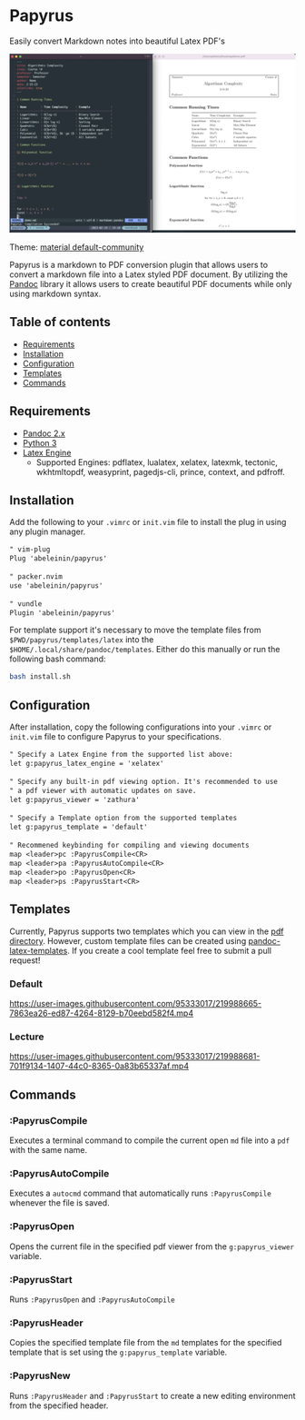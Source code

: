 # Papyrus

Easily convert Markdown notes into beautiful Latex PDF's

![Screenshot example of Papyrus](https://github.com/abeleinin/papyrus/blob/main/examples/example.png?raw=true)

Theme: [material default-community](https://github.com/kaicataldo/material.vim)

Papyrus is a markdown to PDF conversion plugin that allows users to convert a markdown file into a Latex styled PDF document. By utilizing the [Pandoc](https://pandoc.org/) library it allows users to create beautiful PDF documents while only using markdown syntax.

## Table of contents

- [Requirements](#requirements)
- [Installation](#installation)
- [Configuration](#configuration)
- [Templates](#templates)
- [Commands](#commands)

## Requirements

- [Pandoc 2.x](https://pandoc.org/installing.html)
- [Python 3](https://www.python.org/downloads/)
- [Latex Engine](https://pandoc.org/MANUAL.html#option--pdf-engine)
  - Supported Engines: pdflatex, lualatex, xelatex, latexmk, tectonic, wkhtmltopdf, weasyprint, pagedjs-cli, prince, context, and pdfroff.

## Installation

Add the following to your `.vimrc` or `init.vim` file to install the plug in using any plugin manager.

```vim
" vim-plug
Plug 'abeleinin/papyrus'

" packer.nvim
use 'abeleinin/papyrus'

" vundle
Plugin 'abeleinin/papyrus'
```

For template support it's necessary to move the template files from `$PWD/papyrus/templates/latex` into the `$HOME/.local/share/pandoc/templates`. Either do this manually or run the following bash command:

```bash
bash install.sh
```


## Configuration

After installation, copy the following configurations into your `.vimrc` or `init.vim` file to configure Papyrus to your specifications.

```vim
" Specify a Latex Engine from the supported list above:
let g:papyrus_latex_engine = 'xelatex'

" Specify any built-in pdf viewing option. It's recommended to use 
" a pdf viewer with automatic updates on save.
let g:papyrus_viewer = 'zathura'

" Specify a Template option from the supported templates
let g:papyrus_template = 'default'

" Recommened keybinding for compiling and viewing documents
map <leader>pc :PapyrusCompile<CR>
map <leader>pa :PapyrusAutoCompile<CR>
map <leader>po :PapyrusOpen<CR>
map <leader>ps :PapyrusStart<CR>
```

## Templates

Currently, Papyrus supports two templates which you can view in the [pdf directory](https://github.com/abeleinin/papyrus/tree/main/templates/pdf). However, custom template files can be created using [pandoc-latex-templates](https://github.com/Wandmalfarbe/pandoc-latex-template). If you create a cool template feel free to submit a pull request!
 
### Default

https://user-images.githubusercontent.com/95333017/219988665-7863ea26-ed87-4264-8129-b70eebd582f4.mp4


### Lecture 

https://user-images.githubusercontent.com/95333017/219988681-701f9134-1407-44c0-8365-0a83b65337af.mp4


## Commands

### :PapyrusCompile

Executes a terminal command to compile the current open `md` file into a `pdf` with the same name.

### :PapyrusAutoCompile

Executes a `autocmd` command that automatically runs `:PapyrusCompile` whenever the file is saved.

### :PapyrusOpen 

Opens the current file in the specified pdf viewer from the `g:papyrus_viewer` variable.

### :PapyrusStart

Runs `:PapyrusOpen` and `:PapyrusAutoCompile` 

### :PapyrusHeader

Copies the specified template file from the `md` templates for the specified template that is set using the `g:papyrus_template` variable.

### :PapyrusNew

Runs `:PapyrusHeader` and `:PapyrusStart` to create a new editing environment from the specified header.


